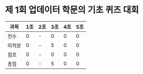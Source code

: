 # 제 1회 업데이터 학문의 기초 퀴즈 대회
|과목|1조|2조|3조|4조|5조|
|---|---|---|---|---|---|
|전수|0|-|0|0|0|
|미적분|0|-|5|0|0|
|컴프|0|-|0|0|0|
|총점|0|-|5|0|0|
